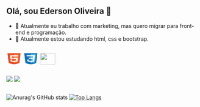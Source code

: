 ## Olá, sou Ederson Oliveira 👋

- 🔭 Atualmente eu trabalho com marketing, mas quero migrar para front-end e programação.
- 🌱 Atualmente estou estudando html, css e bootstrap.
##

<a target="_blank" rel="noopener noreferrer nofollow" href="#"><img align="center" alt="Rafa-HTML" height="30" width="40" src="https://raw.githubusercontent.com/devicons/devicon/master/icons/html5/html5-original.svg" style="max-width: 100%;"></a>
<a target="_blank" rel="noopener noreferrer nofollow" href="#"><img align="center" alt="Rafa-CSS" height="30" width="40" src="https://raw.githubusercontent.com/devicons/devicon/master/icons/css3/css3-original.svg" style="max-width: 100%;"></a>
<a target="_blank" rel="noopener noreferrer nofollow" href="#"><img align="center" alt="" height="30" width="40" src="https://cdn.jsdelivr.net/gh/devicons/devicon/icons/bootstrap/bootstrap-original.svg" style="max-width: 100%;"></a>
##
 
 <a href="https://www.linkedin.com/in/edy-oliveira/" rel="nofollow"><img src="https://img.shields.io/badge/-LinkedIn-%230077B5?style=for-the-badge&amp;logo=linkedin&amp;logoColor=white" data-canonical-src="https://img.shields.io/badge/-LinkedIn-%230077B5?style=for-the-badge&amp;logo=linkedin&amp;logoColor=white" style="max-width: 100%;"></a>
 <a href="https://linklist.bio/narina_crazy" rel="nofollow"><img src="https://img.shields.io/badge/linktree-39E09B?style=for-the-badge&logo=linktree&logoColor=white" data-canonical-src="https://img.shields.io/badge/linktree-39E09B?style=for-the-badge&logo=linktree&logoColor=white" style="max-width: 100%;"></a> 
 
 ##

![Anurag's GitHub stats](https://github-readme-stats.vercel.app/api?username=narina-crazy&show_icons=true&theme=tokyonight)
[![Top Langs](https://github-readme-stats.vercel.app/api/top-langs/?username=narina-crazy)](https://github.com/anuraghazra/github-readme-stats)
 






